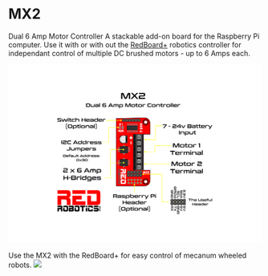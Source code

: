 # MX2
Dual 6 Amp Motor Controller 
A stackable add-on board for the Raspberry Pi computer. Use it with or with out the [RedBoard+](https://github.com/RedRobotics/RedBoard) robotics controller for independant control of multiple DC brushed motors - up to 6 Amps each.   

![MX2 Image](https://github.com/RedRobotics/MX2/blob/images/MX2_text.png)

Use the MX2 with the RedBoard+ for easy control of mecanum wheeled robots.
[![](http://img.youtube.com/vi/_U4hyjQlxvI/0.jpg)](http://www.youtube.com/watch?v=_U4hyjQlxvI "Mecanum Wheel Test")
